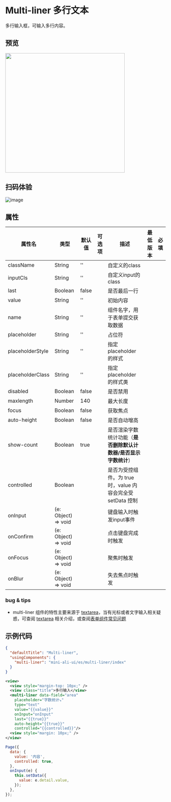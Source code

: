 # Multi-liner 多行文本

多行输入框，可输入多行内容。

## 预览

<img width="375" src="https://gw.alipayobjects.com/mdn/rms_ce4c6f/afts/img/A*dRDqR7zAUwsAAAAAAAAAAABkARQnAQ">

## 扫码体验

![image](http://mdn.alipayobjects.com/afts/img/A*OqeGSr9t7GQAAAAAAAAAAABkAa8wAA/original?bz=openpt_doc&t=rfUxcdEKBHcjZxSKOvVjQAAAAABkMK8AAAAA)



## 属性
| 属性名 | 类型 | 默认值 | 可选项 | 描述 | 最低版本 | 必填 |
| --- | --- | --- | --- | --- | --- | --- |
| className | String | '' |  | 自定义的class |  |  |
| inputCls | String | '' |  | 自定义input的class |  |  |
| last | Boolean | false |  | 是否最后一行 |  |  |
| value | String | '' |  | 初始内容 |  |  |
| name | String | '' |  | 组件名字，用于表单提交获取数据 |  |  |
| placeholder | String | '' |  | 占位符 |  |  |
| placeholderStyle | String | '' |  | 指定 placeholder 的样式 |  |  |
| placeholderClass | String | '' |  | 指定 placeholder 的样式类 |  |  |
| disabled | Boolean | false |  | 是否禁用 |  |  |
| maxlength | Number | 140 |  | 最大长度 |  |  |
| focus | Boolean | false |  | 获取焦点 |  |  |
| auto-height | Boolean | false |  | 是否自动增高 |  |  |
| show-count | Boolean | true |  | 是否渲染字数统计功能（**是否删除默认计数器/是否显示字数统计**） |  |  |
| controlled | Boolean |  |  | 是否为受控组件。为 true 时，value 内容会完全受 setData 控制 |  |  |
| onInput | (e: Object) => void |  |  | 键盘输入时触发input事件 |  |  |
| onConfirm | (e: Object) => void |  |  | 点击键盘完成时触发 |  |  |
| onFocus | (e: Object) => void |  |  | 聚焦时触发 |  |  |
| onBlur | (e: Object) => void |  |  | 失去焦点时触发 |  |  |

### bug & tips
* multi-liner 组件的特性主要来源于 [textarea](https://opendocs.alipay.com/mini/component/textarea)，当有光标或者文字输入相关疑惑，可查阅 [textarea](https://opendocs.alipay.com/mini/component/textarea) 相关介绍，或查阅[表单组件常见问题](https://opensupport.alipay.com/support/helpcenter/144/201602630402)

## 示例代码

```json
{
  "defaultTitle": "Multi-liner",
  "usingComponents": {
    "multi-liner": "mini-ali-ui/es/multi-liner/index"
  }
}
```

```xml
<view>
  <view style="margin-top: 10px;" />
  <view class="title">多行输入</view>
  <multi-liner data-field="area" 
    placeholder="字数统计↘" 
    type="text" 
    value="{{value}}" 
    onInput="onInput" 
    last="{{true}}" 
    auto-height="{{true}}" 
    controlled="{{controlled}}"/>
  <view style="margin: 10px;" />
</view>
```

```javascript
Page({
  data: {
    value: '内容',
    controlled: true,
  },
  onInput(e) {
    this.setData({
      value: e.detail.value,
    });
  },
});

```